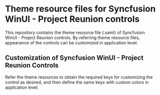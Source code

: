 # Theme resource files for Syncfusion WinUI - Project Reunion controls 

This repository contains the theme resource file (.xaml) of Syncfusion WinUI - Project Reunion controls. By referring theme resource files, appearance of the controls can be customized in application level.

## Customization of Syncfusion WinUI - Project Reunion Controls

Refer the theme resources to obtain the required keys for customizing the control as desired, and then define the same keys with custom colors in application level.